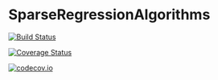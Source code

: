 # SparseRegressionAlgorithms

[![Build Status](https://travis-ci.org/joshday/SparseRegressionAlgorithms.jl.svg?branch=master)](https://travis-ci.org/joshday/SparseRegressionAlgorithms.jl)

[![Coverage Status](https://coveralls.io/repos/joshday/SparseRegressionAlgorithms.jl/badge.svg?branch=master&service=github)](https://coveralls.io/github/joshday/SparseRegressionAlgorithms.jl?branch=master)

[![codecov.io](http://codecov.io/github/joshday/SparseRegressionAlgorithms.jl/coverage.svg?branch=master)](http://codecov.io/github/joshday/SparseRegressionAlgorithms.jl?branch=master)

